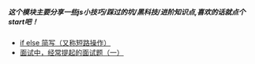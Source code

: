 ##### 这个模块主要分享一些js小技巧/踩过的坑/黑科技/进阶知识点,喜欢的话就点个start吧！

- [if else 简写（又称短路操作）](https://github.com/joker-danta/blog/tree/master/F/step1)
- [面试中，经常提起的面试题（一）](https://github.com/joker-danta/blog/tree/master/F/step2)
